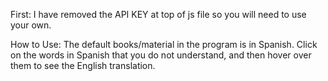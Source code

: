 First: I have removed the API KEY at top of js file so you will need to use your own.

How to Use:
The default books/material in the program is in Spanish. Click on the words in Spanish that you do not understand, and then hover over them to see the English translation.
